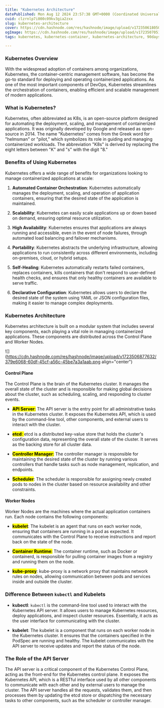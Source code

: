 ```yaml
---
title: "Kubernetes Architecture"
datePublished: Mon Aug 12 2024 23:57:38 GMT+0000 (Coordinated Universal Time)
cuid: clzrnlp7i000c09kv3gia2zxx
slug: kubernetes-architecture
cover: https://cdn.hashnode.com/res/hashnode/image/upload/v1723506180508/d66c83f6-fc47-4840-8ec6-53b951bbb3c1.png
ogImage: https://cdn.hashnode.com/res/hashnode/image/upload/v1723507051426/becfd4cd-a573-4012-8f82-629fabece66a.png
tags: kubernetes, kubernetes-container, kubernetes-architecture, 90daysofdevops, kubernetes-persistent-volumes, trainwithshubham, kubeweekchallenge

---
```


### Kubernetes Overview

With the widespread adoption of containers among organizations, Kubernetes, the container-centric management software, has become the go-to standard for deploying and operating containerized applications. As one of the most important components of DevOps, Kubernetes streamlines the orchestration of containers, enabling efficient and scalable management of modern applications.

### What is Kubernetes?

Kubernetes, often abbreviated as K8s, is an open-source platform designed for automating the deployment, scaling, and management of containerized applications. It was originally developed by Google and released as open-source in 2014. The name "Kubernetes" comes from the Greek word for "helmsman" or "pilot," which symbolizes its role in guiding and managing containerized workloads. The abbreviation "K8s" is derived by replacing the eight letters between "K" and "s" with the digit "8."

### Benefits of Using Kubernetes

Kubernetes offers a wide range of benefits for organizations looking to manage containerized applications at scale:

1. **Automated Container Orchestration**: Kubernetes automatically manages the deployment, scaling, and operation of application containers, ensuring that the desired state of the application is maintained.
    
2. **Scalability**: Kubernetes can easily scale applications up or down based on demand, ensuring optimal resource utilization.
    
3. **High Availability**: Kubernetes ensures that applications are always running and accessible, even in the event of node failures, through automated load balancing and failover mechanisms.
    
4. **Portability**: Kubernetes abstracts the underlying infrastructure, allowing applications to run consistently across different environments, including on-premises, cloud, or hybrid setups.
    
5. **Self-Healing**: Kubernetes automatically restarts failed containers, replaces containers, kills containers that don't respond to user-defined health checks, and ensures that only healthy containers are available to serve traffic.
    
6. **Declarative Configuration**: Kubernetes allows users to declare the desired state of the system using YAML or JSON configuration files, making it easier to manage complex deployments.
    

### Kubernetes Architecture

Kubernetes architecture is built on a modular system that includes several key components, each playing a vital role in managing containerized applications. These components are distributed across the Control Plane and Worker Nodes.

![](https://cdn.hashnode.com/res/hashnode/image/upload/v1723506877632/379e6068-60df-45cf-a56c-45be7a3a1aab.png align="center")

#### Control Plane

The Control Plane is the brain of the Kubernetes cluster. It manages the overall state of the cluster and is responsible for making global decisions about the cluster, such as scheduling, scaling, and responding to cluster events.

* **<mark>API Server</mark>**<mark>:</mark> The API server is the entry point for all administrative tasks in the Kubernetes cluster. It exposes the Kubernetes API, which is used by the command-line tool, other components, and external users to interact with the cluster.
    
* **<mark>etcd</mark>**<mark>: </mark> etcd is a distributed key-value store that holds the cluster's configuration data, representing the overall state of the cluster. It serves as the backing store for all cluster data.
    
* **<mark>Controller Manager</mark>**<mark>:</mark> The controller manager is responsible for maintaining the desired state of the cluster by running various controllers that handle tasks such as node management, replication, and endpoints.
    
* **<mark>Scheduler</mark>**: The scheduler is responsible for assigning newly created pods to nodes in the cluster based on resource availability and other constraints.
    

#### Worker Nodes

Worker Nodes are the machines where the actual application containers run. Each node contains the following components:

* **<mark>kubelet</mark>**: The kubelet is an agent that runs on each worker node, ensuring that containers are running in a pod as expected. It communicates with the Control Plane to receive instructions and report back on the state of the node.
    
* **<mark>Container Runtime</mark>**<mark>:</mark> The container runtime, such as Docker or containerd, is responsible for pulling container images from a registry and running them on the node.
    
* **<mark>kube-proxy</mark>**: kube-proxy is a network proxy that maintains network rules on nodes, allowing communication between pods and services inside and outside the cluster.
    

### Difference Between `kubectl` and Kubelets

* **kubectl**: `kubectl` is the command-line tool used to interact with the Kubernetes API server. It allows users to manage Kubernetes resources, deploy applications, and inspect cluster resources. Essentially, it acts as the user interface for communicating with the cluster.
    
* **kubelet**: The kubelet is a component that runs on each worker node in the Kubernetes cluster. It ensures that the containers specified in the PodSpec are running and healthy. The kubelet communicates with the API server to receive updates and report the status of the node.
    

### The Role of the API Server

The API server is a critical component of the Kubernetes Control Plane, acting as the front-end for the Kubernetes control plane. It exposes the Kubernetes API, which is a RESTful interface used by all other components to communicate with each other and by external users to manage the cluster. The API server handles all the requests, validates them, and then processes them by updating the etcd store or dispatching the necessary tasks to other components, such as the scheduler or controller manager.